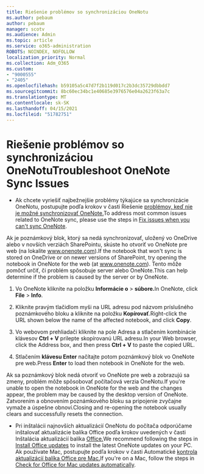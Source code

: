 ```yaml
---
title: Riešenie problémov so synchronizáciou OneNotu
ms.author: pebaum
author: pebaum
manager: scotv
ms.audience: Admin
ms.topic: article
ms.service: o365-administration
ROBOTS: NOINDEX, NOFOLLOW
localization_priority: Normal
ms.collection: Adm_O365
ms.custom:
- "9000555"
- "2405"
ms.openlocfilehash: b59105a5c47d7f2b119d017c2b3dc35729dbbdd7
ms.sourcegitcommit: 8bc60ec34bc1e40685e3976576e04a2623f63a7c
ms.translationtype: MT
ms.contentlocale: sk-SK
ms.lasthandoff: 04/15/2021
ms.locfileid: "51782751"
---
```

# <a name="troubleshoot-onenote-sync-issues"></a><span data-ttu-id="9f0c4-102">Riešenie problémov so synchronizáciou OneNotu</span><span class="sxs-lookup"><span data-stu-id="9f0c4-102">Troubleshoot OneNote Sync Issues</span></span>

* <span data-ttu-id="9f0c4-103">Ak chcete vyriešiť najbežnejšie problémy týkajúce sa synchronizácie OneNotu, postupujte podľa krokov v časti Riešenie [problémov, keď nie je možné synchronizovať OneNote.](https://support.office.com/article/Fix-issues-when-you-can-t-sync-OneNote-299495ef-66d1-448f-90c1-b785a6968d45)</span><span class="sxs-lookup"><span data-stu-id="9f0c4-103">To address most common issues related to OneNote sync, please use the steps in [Fix issues when you can't sync OneNote](https://support.office.com/article/Fix-issues-when-you-can-t-sync-OneNote-299495ef-66d1-448f-90c1-b785a6968d45).</span></span>

<span data-ttu-id="9f0c4-104">Ak je poznámkový blok, ktorý sa nedá synchronizovať, uložený vo OneDrive alebo v novších verziách SharePointu, skúste ho otvoriť vo OneNote pre web (na lokalite www.onenote.com).</span><span class="sxs-lookup"><span data-stu-id="9f0c4-104">If the notebook that won't sync is stored on OneDrive or on newer versions of SharePoint, try opening the notebook in OneNote for the web (at www.onenote.com).</span></span> <span data-ttu-id="9f0c4-105">Tento môže pomôcť určiť, či problém spôsobuje server alebo OneNote.</span><span class="sxs-lookup"><span data-stu-id="9f0c4-105">This can help determine if the problem is caused by the server or by OneNote.</span></span>

1. <span data-ttu-id="9f0c4-106">Vo OneNote kliknite na položku **Informácie o**  >  **súbore.**</span><span class="sxs-lookup"><span data-stu-id="9f0c4-106">In OneNote, click **File** > **Info**.</span></span>

2. <span data-ttu-id="9f0c4-107">Kliknite pravým tlačidlom myši na URL adresu pod názvom príslušného poznámkového bloku a kliknite na položku **Kopírovať**.</span><span class="sxs-lookup"><span data-stu-id="9f0c4-107">Right-click the URL shown below the name of the affected notebook, and click **Copy**.</span></span>

3. <span data-ttu-id="9f0c4-108">Vo webovom prehliadači kliknite na pole Adresa a stlačením kombinácie klávesov **Ctrl + V** prilepte skopírovanú URL adresu.</span><span class="sxs-lookup"><span data-stu-id="9f0c4-108">In your Web browser, click the Address box, and then press **Ctrl + V** to paste the copied URL.</span></span>

4. <span data-ttu-id="9f0c4-109">Stlačením **klávesu Enter** načítajte potom poznámkový blok vo OneNote pre web.</span><span class="sxs-lookup"><span data-stu-id="9f0c4-109">Press **Enter** to load then notebook in OneNote for the web.</span></span>

<span data-ttu-id="9f0c4-110">Ak sa poznámkový blok nedá otvoriť vo OneNote pre web a zobrazujú sa zmeny, problém môže spôsobovať počítačová verzia OneNotu.</span><span class="sxs-lookup"><span data-stu-id="9f0c4-110">If you're unable to open the notebook in OneNote for the web and the changes appear, the problem may be caused by the desktop version of OneNote.</span></span> <span data-ttu-id="9f0c4-111">Zatvorením a obnovením poznámkového bloku sa pripojenie zvyčajne vymaže a úspešne obnoví.</span><span class="sxs-lookup"><span data-stu-id="9f0c4-111">Closing and re-opening the notebook usually clears and successfully resets the connection.</span></span>

* <span data-ttu-id="9f0c4-112">Pri inštalácii najnovších aktualizácií OneNotu do počítača odporúčame inštalovať aktualizácie balíka Office podľa krokov uvedených v časti Inštalácia aktualizácií balíka [Office.](https://support.office.com/article/Install-Office-updates-2ab296f3-7f03-43a2-8e50-46de917611c5)</span><span class="sxs-lookup"><span data-stu-id="9f0c4-112">We recommend following the steps in [Install Office updates](https://support.office.com/article/Install-Office-updates-2ab296f3-7f03-43a2-8e50-46de917611c5) to install the latest OneNote updates on your PC.</span></span> <span data-ttu-id="9f0c4-113">Ak používate Mac, postupujte podľa krokov v časti Automatické [kontrola aktualizácií balíka Office pre Mac.](https://support.office.com/article/update-office-for-mac-automatically-bfd1e497-c24d-4754-92ab-910a4074d7c1)</span><span class="sxs-lookup"><span data-stu-id="9f0c4-113">If you're on a Mac, follow the steps in [Check for Office for Mac updates automatically](https://support.office.com/article/update-office-for-mac-automatically-bfd1e497-c24d-4754-92ab-910a4074d7c1).</span></span>